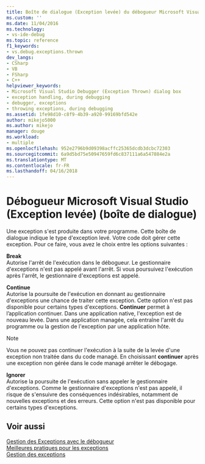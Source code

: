 ```yaml
---
title: Boîte de dialogue (Exception levée) du débogueur Microsoft Visual Studio | Documents Microsoft
ms.custom: ''
ms.date: 11/04/2016
ms.technology:
- vs-ide-debug
ms.topic: reference
f1_keywords:
- vs.debug.exceptions.thrown
dev_langs:
- CSharp
- VB
- FSharp
- C++
helpviewer_keywords:
- Microsoft Visual Studio Debugger (Exception Thrown) dialog box
- exception handling, during debugging
- debugger, exceptions
- throwing exceptions, during debugging
ms.assetid: 1fe98d10-c8f9-4b39-a920-99169bfd542e
author: mikejo5000
ms.author: mikejo
manager: douge
ms.workload:
- multiple
ms.openlocfilehash: 952e2796b9d09398acffc25365dcdb3dcbc72303
ms.sourcegitcommit: 6a9d5bd75e50947659fd6c837111a6a547884e2a
ms.translationtype: MT
ms.contentlocale: fr-FR
ms.lasthandoff: 04/16/2018
---
```

# <a name="microsoft-visual-studio-debugger-exception-thrown-dialog-box"></a>Débogueur Microsoft Visual Studio (Exception levée) (boîte de dialogue)
Une exception s'est produite dans votre programme. Cette boîte de dialogue indique le type d'exception levé. Votre code doit gérer cette exception. Pour ce faire, vous avez le choix entre les options suivantes :  
  
 **Break**  
 Autorise l'arrêt de l'exécution dans le débogueur. Le gestionnaire d'exceptions n'est pas appelé avant l'arrêt. Si vous poursuivez l'exécution après l'arrêt, le gestionnaire d'exceptions est appelé.  
  
 **Continue**  
 Autorise la poursuite de l'exécution en donnant au gestionnaire d'exceptions une chance de traiter cette exception. Cette option n'est pas disponible pour certains types d'exceptions. **Continuer** permet à l’application continuer. Dans une application native, l'exception est de nouveau levée. Dans une application managée, cela entraîne l'arrêt du programme ou la gestion de l'exception par une application hôte.  
  
> [!NOTE]
>  Vous ne pouvez pas continuer l'exécution à la suite de la levée d'une exception non traitée dans du code managé. En choisissant **continuer** après une exception non gérée dans le code managé arrêter le débogage.  
  
 **Ignorer**  
 Autorise la poursuite de l'exécution sans appeler le gestionnaire d'exceptions. Comme le gestionnaire d'exceptions n'est pas appelé, il risque de s'ensuivre des conséquences indésirables, notamment de nouvelles exceptions et des erreurs. Cette option n'est pas disponible pour certains types d'exceptions.  
  
## <a name="see-also"></a>Voir aussi  
 [Gestion des Exceptions avec le débogueur](../debugger/managing-exceptions-with-the-debugger.md)   
 [Meilleures pratiques pour les exceptions](/dotnet/standard/exceptions/best-practices-for-exceptions)   
 [Gestion des exceptions](/cpp/windows/exception-handling-cpp-component-extensions)